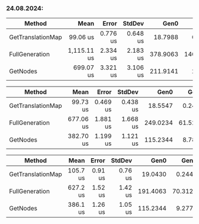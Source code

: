 ### 24.08.2024:

| Method            | Mean        | Error    | StdDev   | Gen0     | Gen1     | Gen2   | Allocated  |
|------------------ |------------:|---------:|---------:|---------:|---------:|-------:|-----------:|
| GetTranslationMap |    99.06 us | 0.776 us | 0.648 us |  18.7988 |   0.2441 |      - |    96.6 KB |
| FullGeneration    | 1,115.11 us | 2.334 us | 2.183 us | 378.9063 | 140.6250 | 3.9063 | 2336.28 KB |
| GetNodes          |   699.07 us | 3.321 us | 3.106 us | 211.9141 |   2.9297 |      - | 1299.64 KB |

| Method            | Mean      | Error    | StdDev   | Gen0     | Gen1    | Gen2   | Allocated |
|------------------ |----------:|---------:|---------:|---------:|--------:|-------:|----------:|
| GetTranslationMap |  99.73 us | 0.469 us | 0.438 us |  18.5547 |  0.2441 |      - |  96.59 KB |
| FullGeneration    | 677.06 us | 1.881 us | 1.668 us | 249.0234 | 61.5234 | 0.9766 | 1534.7 KB |
| GetNodes          | 382.70 us | 1.199 us | 1.121 us | 115.2344 |  8.7891 |      - | 707.07 KB |

| Method            | Mean     | Error   | StdDev  | Gen0     | Gen1    | Gen2   | Allocated  |
|------------------ |---------:|--------:|--------:|---------:|--------:|-------:|-----------:|
| GetTranslationMap | 105.7 us | 0.91 us | 0.76 us |  19.0430 |  0.2441 |      - |   96.56 KB |
| FullGeneration    | 627.2 us | 1.52 us | 1.42 us | 191.4063 | 70.3125 | 0.9766 | 1176.44 KB |
| GetNodes          | 386.1 us | 1.26 us | 1.05 us | 115.2344 |  9.2773 |      - |  707.07 KB |




